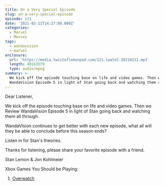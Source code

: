 ```yaml
---
title: On a Very Special Episode
slug: on-a-very-special-episode
episode: 121
date: '2021-02-11T14:27:00.000Z'
categories:
  - Marvel
  - Movies
tags:
  - wandavision
  - marvel
enclosure:
  url: 'https://media.twistoflemonpod.com/121-lwatol-20210211.mp3'
  length: 48163579
  type: audio/mpeg
summary: >-
  We kick off the episode touching base on life and video games. Then we Review
  WandaVision Episode 5 in light of Stan going back and watching them all th...
---
```


Dear Listener,

We kick off the episode touching base on life and video games. Then we Review WandaVision Episode 5 in light of Stan going back and watching them all through.

WandaVIsion continues to get better with each new episode, what all will they be able to conclude before this season ends?

Listen in for Stan's theories.

Thanks for listening, please share your favorite episode with a friend.

Stan Lemon & Jon Kohlmeier

Xbox Games You Should be Playing:

1. [Overwatch](https://amzn.to/36GySPS)
